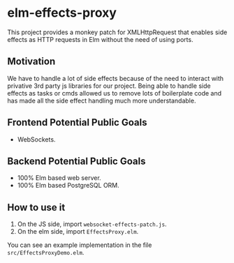 # elm-effects-proxy

This project provides a monkey patch for XMLHttpRequest that enables side effects as HTTP requests in Elm without the 
need of using ports.

## Motivation

We have to handle a lot of side effects because of the need to interact with privative 3rd party js libraries for our 
project. Being able to handle side effects as tasks or cmds allowed us to remove lots of boilerplate code and has
made all the side effect handling much more understandable.

## Frontend Potential Public Goals

- WebSockets.

## Backend Potential Public Goals

- 100% Elm based web server.
- 100% Elm based PostgreSQL ORM. 

## How to use it

1. On the JS side, import `websocket-effects-patch.js`.
2. On the elm side, import `EffectsProxy.elm`.

You can see an example implementation in the file `src/EffectsProxyDemo.elm`.



